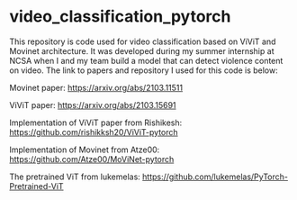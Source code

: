 # video_classification_pytorch

This repository is code used for video classification based on ViViT and Movinet architecture. It was developed during my summer internship at NCSA when I and my team build a model that can detect violence content on video. The link to papers and repository I used for this code is below:

Movinet paper: https://arxiv.org/abs/2103.11511

ViViT paper: https://arxiv.org/abs/2103.15691

Implementation of ViViT paper from Rishikesh: https://github.com/rishikksh20/ViViT-pytorch

Implementation of Movinet from Atze00: https://github.com/Atze00/MoViNet-pytorch

The pretrained ViT from lukemelas: https://github.com/lukemelas/PyTorch-Pretrained-ViT
